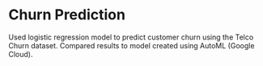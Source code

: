 # Churn Prediction
Used logistic regression model to predict customer churn using the Telco Churn dataset.  Compared results to model created using AutoML (Google Cloud).

